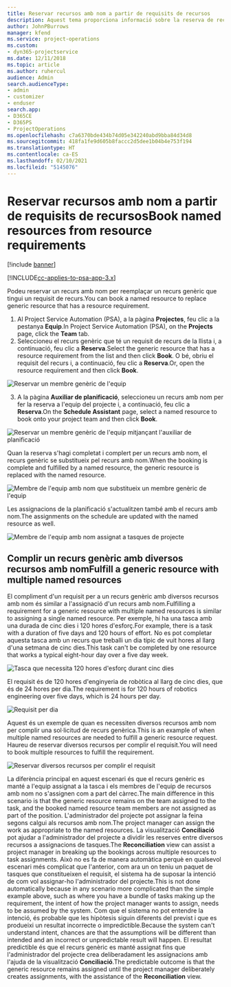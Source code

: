 ```yaml
---
title: Reservar recursos amb nom a partir de requisits de recursos
description: Aquest tema proporciona informació sobre la reserva de recursos amb nom per a un requisit de recurs genèric.
author: JohnPBurrows
manager: kfend
ms.service: project-operations
ms.custom:
- dyn365-projectservice
ms.date: 12/11/2018
ms.topic: article
ms.author: ruhercul
audience: Admin
search.audienceType:
- admin
- customizer
- enduser
search.app:
- D365CE
- D365PS
- ProjectOperations
ms.openlocfilehash: c7a6370bde434b74d05e342240abd9bba84d34d8
ms.sourcegitcommit: 418fa1fe9d605b8faccc2d5dee1b04b4e753f194
ms.translationtype: HT
ms.contentlocale: ca-ES
ms.lasthandoff: 02/10/2021
ms.locfileid: "5145076"
---
```

# <a name="book-named-resources-from-resource-requirements"></a><span data-ttu-id="29498-103">Reservar recursos amb nom a partir de requisits de recursos</span><span class="sxs-lookup"><span data-stu-id="29498-103">Book named resources from resource requirements</span></span>

[!include [banner](../includes/psa-now-project-operations.md)]

[!INCLUDE[cc-applies-to-psa-app-3.x](../includes/cc-applies-to-psa-app-3x.md)]

<span data-ttu-id="29498-104">Podeu reservar un recurs amb nom per reemplaçar un recurs genèric que tingui un requisit de recurs.</span><span class="sxs-lookup"><span data-stu-id="29498-104">You can book a named resource to replace generic resource that has a resource requirement.</span></span>

1. <span data-ttu-id="29498-105">Al Project Service Automation (PSA), a la pàgina **Projectes**, feu clic a la pestanya **Equip**.</span><span class="sxs-lookup"><span data-stu-id="29498-105">In Project Service Automation (PSA), on the **Projects** page, click the **Team** tab.</span></span>
2. <span data-ttu-id="29498-106">Seleccioneu el recurs genèric que té un requisit de recurs de la llista i, a continuació, feu clic a **Reserva**.</span><span class="sxs-lookup"><span data-stu-id="29498-106">Select the generic resource that has a resource requirement from the list and then click **Book**.</span></span> <span data-ttu-id="29498-107">O bé, obriu el requisit del recurs i, a continuació, feu clic a **Reserva**.</span><span class="sxs-lookup"><span data-stu-id="29498-107">Or, open the resource requirement and then click **Book**.</span></span>


![Reservar un membre genèric de l'equip](media/RM-how-to-14.png)


3. <span data-ttu-id="29498-109">A la pàgina **Auxiliar de planificació**, seleccioneu un recurs amb nom per fer la reserva a l'equip del projecte i, a continuació, feu clic a **Reserva**.</span><span class="sxs-lookup"><span data-stu-id="29498-109">On the **Schedule Assistant** page, select a named resource to book onto your project team and then click **Book**.</span></span>

![Reservar un membre genèric de l'equip mitjançant l'auxiliar de planificació](media/RM-how-to-15.png)

<span data-ttu-id="29498-111">Quan la reserva s'hagi completat i complert per un recurs amb nom, el recurs genèric se substitueix pel recurs amb nom.</span><span class="sxs-lookup"><span data-stu-id="29498-111">When the booking is complete and fulfilled by a named resource, the generic resource is replaced with the named resource.</span></span>

![Membre de l'equip amb nom que substitueix un membre genèric de l'equip](media/RM-how-to-16.png)

<span data-ttu-id="29498-113">Les assignacions de la planificació s'actualitzen també amb el recurs amb nom.</span><span class="sxs-lookup"><span data-stu-id="29498-113">The assignments on the schedule are updated with the named resource as well.</span></span>

![Membre de l'equip amb nom assignat a tasques de projecte](media/RM-how-to-17.png)

## <a name="fulfill-a-generic-resource-with-multiple-named-resources"></a><span data-ttu-id="29498-115">Complir un recurs genèric amb diversos recursos amb nom</span><span class="sxs-lookup"><span data-stu-id="29498-115">Fulfill a generic resource with multiple named resources</span></span>
<span data-ttu-id="29498-116">El compliment d'un requisit per a un recurs genèric amb diversos recursos amb nom és similar a l'assignació d'un recurs amb nom.</span><span class="sxs-lookup"><span data-stu-id="29498-116">Fulfilling a requirement for a generic resource with multiple named resources is similar to assigning a single named resource.</span></span> <span data-ttu-id="29498-117">Per exemple, hi ha una tasca amb una durada de cinc dies i 120 hores d'esforç.</span><span class="sxs-lookup"><span data-stu-id="29498-117">For example, there is a task with a duration of five days and 120 hours of effort.</span></span> <span data-ttu-id="29498-118">No es pot completar aquesta tasca amb un recurs que treballi un dia típic de vuit hores al llarg d'una setmana de cinc dies.</span><span class="sxs-lookup"><span data-stu-id="29498-118">This task can't be completed by one resource that works a typical eight-hour day over a five day week.</span></span> 

![Tasca que necessita 120 hores d'esforç durant cinc dies](media/RM-how-to-21.png)

<span data-ttu-id="29498-120">El requisit és de 120 hores d'enginyeria de robòtica al llarg de cinc dies, que és de 24 hores per dia.</span><span class="sxs-lookup"><span data-stu-id="29498-120">The requirement is for 120 hours of robotics engineering over five days, which is 24 hours per day.</span></span>

![Requisit per dia](media/RM-how-to-22.png)

<span data-ttu-id="29498-122">Aquest és un exemple de quan es necessiten diversos recursos amb nom per complir una sol·licitud de recurs genèrica.</span><span class="sxs-lookup"><span data-stu-id="29498-122">This is an example of when multiple named resources are needed to fulfill a generic resource request.</span></span> <span data-ttu-id="29498-123">Haureu de reservar diversos recursos per complir el requisit.</span><span class="sxs-lookup"><span data-stu-id="29498-123">You will need to book multiple resources to fulfill the requirement.</span></span>

![Reservar diversos recursos per complir el requisit](media/RM-how-to-23.png)

<span data-ttu-id="29498-125">La diferència principal en aquest escenari és que el recurs genèric es manté a l'equip assignat a la tasca i els membres de l'equip de recursos amb nom no s'assignen com a part del càrrec.</span><span class="sxs-lookup"><span data-stu-id="29498-125">The main difference in this scenario is that the generic resource remains on the team assigned to the task, and the booked named resource team members are not assigned as part of the position.</span></span> <span data-ttu-id="29498-126">L'administrador del projecte pot assignar la feina segons calgui als recursos amb nom.</span><span class="sxs-lookup"><span data-stu-id="29498-126">The project manager can assign the work as appropriate to the named resources.</span></span> <span data-ttu-id="29498-127">La visualització **Conciliació** pot ajudar a l'administrador del projecte a dividir les reserves entre diversos recursos a assignacions de tasques.</span><span class="sxs-lookup"><span data-stu-id="29498-127">The **Reconciliation** view can assist a project manager in breaking up the bookings across multiple resources to task assignments.</span></span> <span data-ttu-id="29498-128">Això no es fa de manera automàtica perquè en qualsevol escenari més complicat que l'anterior, com ara un on teniu un paquet de tasques que constitueixen el requisit, el sistema ha de suposar la intenció de com vol assignar-ho l'administrador del projecte.</span><span class="sxs-lookup"><span data-stu-id="29498-128">This is not done automatically because in any scenario more complicated than the simple example above, such as where you have a bundle of tasks making up the requirement, the intent of how the project manager wants to assign, needs to be assumed by the system.</span></span> <span data-ttu-id="29498-129">Com que el sistema no pot entendre la intenció, és probable que les hipòtesis siguin diferents del previst i que es produeixi un resultat incorrecte o impredictible.</span><span class="sxs-lookup"><span data-stu-id="29498-129">Because the system can't understand intent, chances are that the assumptions will be different than intended and an incorrect or unpredictable result will happen.</span></span> <span data-ttu-id="29498-130">El resultat predictible és que el recurs genèric es manté assignat fins que l'administrador del projecte crea deliberadament les assignacions amb l'ajuda de la visualització **Conciliació**.</span><span class="sxs-lookup"><span data-stu-id="29498-130">The predictable outcome is that the generic resource remains assigned until the project manager deliberately creates assignments, with the assistance of the **Reconciliation** view.</span></span>


